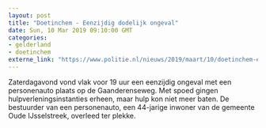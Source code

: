 ```yaml
---
layout: post
title: "Doetinchem - Eenzijdig dodelijk ongeval"
date: Sun, 10 Mar 2019 09:10:00 GMT
categories: 
- gelderland 
- doetinchem 
externe_link: "https://www.politie.nl/nieuws/2019/maart/10/doetinchem-eenzijdig-dodelijk-ongeval.html"
---
```


Zaterdagavond vond vlak voor 19 uur een eenzijdig ongeval met een personenauto plaats op de Gaanderenseweg. Met spoed gingen hulpverleningsinstanties erheen, maar hulp kon niet meer baten. De bestuurder van een personenauto, een 44-jarige inwoner van de gemeente Oude IJsselstreek, overleed ter plekke.

